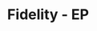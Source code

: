 ---
link: https://chroma9.bandcamp.com/album/fidelity
title: Fidelity - EP
artist: Chroma9
musician: Chroma9
artwork: https://f4.bcbits.com/img/a1240576978_16.jpg
---